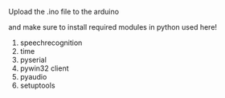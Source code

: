 Upload the .ino file to the arduino

and make sure to install required modules in python used here!

1. speechrecognition
2. time
3. pyserial
4. pywin32 client
5. pyaudio
6. setuptools
